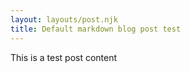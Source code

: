 ```yaml
---
layout: layouts/post.njk
title: Default markdown blog post test
---
```


This is a test post content